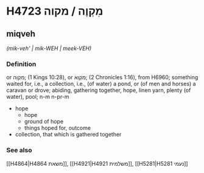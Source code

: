# H4723 מִקְוֶה / מקוה

## miqveh

_(mik-veh' | mik-WEH | meek-VEH)_

### Definition

or מִקְוֵה; (1 Kings 10:28), or מִקְוֵא; (2 Chronicles 1:16), from H6960; something waited for, i.e., a collection, i.e., (of water) a pond, or (of men and horses) a caravan or drove; abiding, gathering together, hope, linen yarn, plenty (of water), pool; n-m n-pr-m

- hope
  - hope
  - ground of hope
  - things hoped for, outcome
- collection, that which is gathered together

### See also

[[H4864|H4864 משאת]], [[H4921|H4921 משלמית]], [[H5281|H5281 נעמי]]
